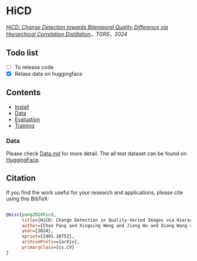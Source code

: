 # HiCD
 *[HiCD: Change Detection towards Bitemporal Quality Difference via Hierarchical Correlation Distillation](https://arxiv.org/abs/2401.10752)，TGRS，2024*


## Todo list
- [ ] To release code
- [x] Relase data on huggingface

## Contents
- [Install](#install)
- [Data](#data)
- [Evaluation](#evaluation)
- [Training](#training)
### Data
Please check [Data.md](/Data.md) for more detail. The all test dataset can be found on [HuggingFace](https://huggingface.co/datasets/FitzPC/HiCD_TestData/tree/main).

## Citation

If you find the work useful for your research and applications, please cite using this BibTeX:
```bibtex

@misc{pang2024hicd,
      title={HiCD: Change Detection in Quality-Varied Images via Hierarchical Correlation Distillation}, 
      author={Chao Pang and Xingxing Weng and Jiang Wu and Qiang Wang and Gui-Song Xia},
      year={2024},
      eprint={2401.10752},
      archivePrefix={arXiv},
      primaryClass={cs.CV}
}
```
